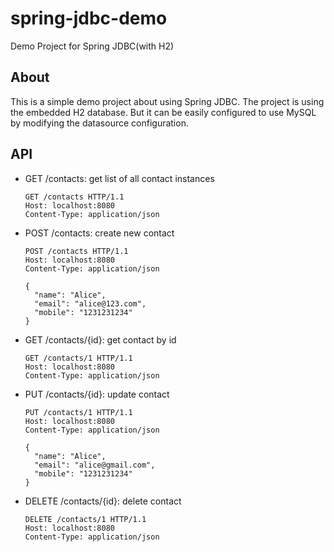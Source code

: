 # spring-jdbc-demo
Demo Project for Spring JDBC(with H2) 

## About
This is a simple demo project about using Spring JDBC. The project is using the embedded H2 database. But it can be easily configured to use MySQL by modifying the datasource configuration.

## API
* GET /contacts: get list of all contact instances  
  ```
  GET /contacts HTTP/1.1
  Host: localhost:8080
  Content-Type: application/json
  ```
* POST /contacts: create new contact
  ```
  POST /contacts HTTP/1.1
  Host: localhost:8080
  Content-Type: application/json

  {
    "name": "Alice",
    "email": "alice@123.com",
    "mobile": "1231231234"
  }
  ```
* GET /contacts/{id}: get contact by id
  ```
  GET /contacts/1 HTTP/1.1
  Host: localhost:8080
  Content-Type: application/json
  ```
* PUT /contacts/{id}: update contact
  ```
  PUT /contacts/1 HTTP/1.1
  Host: localhost:8080
  Content-Type: application/json

  {
    "name": "Alice",
    "email": "alice@gmail.com",
    "mobile": "1231231234"
  }
  ```
* DELETE /contacts/{id}: delete contact
  ```
  DELETE /contacts/1 HTTP/1.1
  Host: localhost:8080
  Content-Type: application/json
  ```
